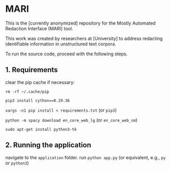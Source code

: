 # MARI

This is the \[currently anonymized\] repository for the Mostly Automated Redaction Interface (MARI) tool.

This work was created by researchers at \[University\] to address redacting identifiable information in unstructured text corpora.

To run the source code, proceed with the following steps.

## 1. Requirements
clear the pip cache if necessary:

`rm -rf ~/.cache/pip`

`pip3 install cython==0.29.36`

`xargs -n1 pip install < requirements.txt` (or `pip3`)

`python -m spacy download en_core_web_lg` (or `en_core_web_sm`)

`sudo apt-get install python3-tk`

## 2. Running the application
navigate to the `application` folder. run
`python app.py` (or equivalent, e.g., `py` or `python3`)

